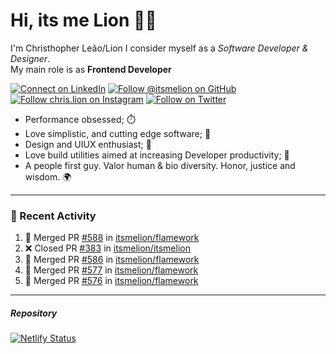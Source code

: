# Hi, its me Lion 👋🦁

I'm Christhopher Leão/Lion
I consider myself as a _Software Developer & Designer_.<br/>My main role is as <b>Frontend Developer</b>
<br />

[![Connect on LinkedIn](https://img.shields.io/badge/--linkedin?label=LinkedIn&logo=LinkedIn&style=social)](https://www.linkedin.com/in/chrislion)
[![Follow @itsmelion on GitHub](https://img.shields.io/github/followers/itsmelion?label=follow%20%40itsmeLion&style=social)](https://github.com/itsmelion)
[![Follow chris.lion on Instagram](https://img.shields.io/badge/--instagram?label=@chris.lion&logo=Instagram&style=social)](https://instagram.com/chris.lion)
[![Follow on Twitter](https://img.shields.io/badge/--twitter?label=@ChrisLion_me&logo=Twitter&style=social)](https://twitter.com/chrislion_me)

- Performance obsessed; ⏱️
- Love simplistic, and cutting edge software; 📆
- Design and UIUX enthusiast; 🎨
- Love build utilities aimed at increasing Developer productivity; 🧰
- A people first guy. Valor human & bio diversity. Honor, justice and wisdom. 🌍

---
### 📰 Recent Activity

<!--START_SECTION:activity-->
1. 🎉 Merged PR [#588](https://github.com/itsmelion/flamework/pull/588) in [itsmelion/flamework](https://github.com/itsmelion/flamework)
2. ❌ Closed PR [#383](https://github.com/itsmelion/itsmelion/pull/383) in [itsmelion/itsmelion](https://github.com/itsmelion/itsmelion)
3. 🎉 Merged PR [#586](https://github.com/itsmelion/flamework/pull/586) in [itsmelion/flamework](https://github.com/itsmelion/flamework)
4. 🎉 Merged PR [#577](https://github.com/itsmelion/flamework/pull/577) in [itsmelion/flamework](https://github.com/itsmelion/flamework)
5. 🎉 Merged PR [#576](https://github.com/itsmelion/flamework/pull/576) in [itsmelion/flamework](https://github.com/itsmelion/flamework)
<!--END_SECTION:activity-->

___

##### Repository
[![Netlify Status](https://api.netlify.com/api/v1/badges/9e2e6136-1ab9-42fc-8d4e-188512d5d841/deploy-status)](https://app.netlify.com/sites/lion-portfolio/deploys)
